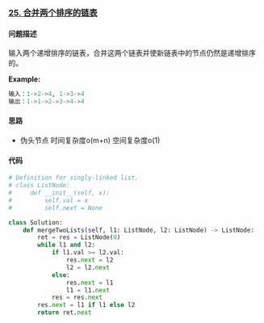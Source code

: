 ### [25. 合并两个排序的链表](https://leetcode-cn.com/problems/he-bing-liang-ge-pai-xu-de-lian-biao-lcof/)

#### 问题描述
输入两个递增排序的链表，合并这两个链表并使新链表中的节点仍然是递增排序的。

**Example:**
```python
输入：1->2->4, 1->3->4
输出：1->1->2->3->4->4
```

#### 思路
- 伪头节点
时间复杂度o(m+n)
空间复杂度o(1)
#### 代码

```python
# Definition for singly-linked list.
# class ListNode:
#     def __init__(self, x):
#         self.val = x
#         self.next = None

class Solution:
    def mergeTwoLists(self, l1: ListNode, l2: ListNode) -> ListNode:
        ret = res = ListNode(0)
        while l1 and l2:
            if l1.val >= l2.val:
                res.next = l2
                l2 = l2.next
            else:
                res.next = l1
                l1 = l1.next
            res = res.next
        res.next = l1 if l1 else l2
        return ret.next
```